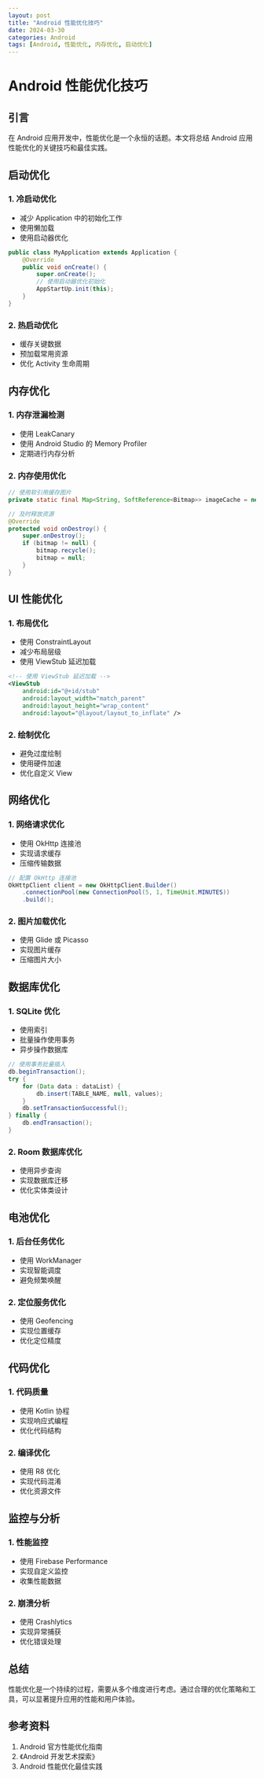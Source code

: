 ```yaml
---
layout: post
title: "Android 性能优化技巧"
date: 2024-03-30
categories: Android
tags: [Android, 性能优化, 内存优化, 启动优化]
---
```


# Android 性能优化技巧

## 引言

在 Android 应用开发中，性能优化是一个永恒的话题。本文将总结 Android 应用性能优化的关键技巧和最佳实践。

## 启动优化

### 1. 冷启动优化
- 减少 Application 中的初始化工作
- 使用懒加载
- 使用启动器优化

```java
public class MyApplication extends Application {
    @Override
    public void onCreate() {
        super.onCreate();
        // 使用启动器优化初始化
        AppStartUp.init(this);
    }
}
```

### 2. 热启动优化
- 缓存关键数据
- 预加载常用资源
- 优化 Activity 生命周期

## 内存优化

### 1. 内存泄漏检测
- 使用 LeakCanary
- 使用 Android Studio 的 Memory Profiler
- 定期进行内存分析

### 2. 内存使用优化
```java
// 使用软引用缓存图片
private static final Map<String, SoftReference<Bitmap>> imageCache = new HashMap<>();

// 及时释放资源
@Override
protected void onDestroy() {
    super.onDestroy();
    if (bitmap != null) {
        bitmap.recycle();
        bitmap = null;
    }
}
```

## UI 性能优化

### 1. 布局优化
- 使用 ConstraintLayout
- 减少布局层级
- 使用 ViewStub 延迟加载

```xml
<!-- 使用 ViewStub 延迟加载 -->
<ViewStub
    android:id="@+id/stub"
    android:layout_width="match_parent"
    android:layout_height="wrap_content"
    android:layout="@layout/layout_to_inflate" />
```

### 2. 绘制优化
- 避免过度绘制
- 使用硬件加速
- 优化自定义 View

## 网络优化

### 1. 网络请求优化
- 使用 OkHttp 连接池
- 实现请求缓存
- 压缩传输数据

```java
// 配置 OkHttp 连接池
OkHttpClient client = new OkHttpClient.Builder()
    .connectionPool(new ConnectionPool(5, 1, TimeUnit.MINUTES))
    .build();
```

### 2. 图片加载优化
- 使用 Glide 或 Picasso
- 实现图片缓存
- 压缩图片大小

## 数据库优化

### 1. SQLite 优化
- 使用索引
- 批量操作使用事务
- 异步操作数据库

```java
// 使用事务批量插入
db.beginTransaction();
try {
    for (Data data : dataList) {
        db.insert(TABLE_NAME, null, values);
    }
    db.setTransactionSuccessful();
} finally {
    db.endTransaction();
}
```

### 2. Room 数据库优化
- 使用异步查询
- 实现数据库迁移
- 优化实体类设计

## 电池优化

### 1. 后台任务优化
- 使用 WorkManager
- 实现智能调度
- 避免频繁唤醒

### 2. 定位服务优化
- 使用 Geofencing
- 实现位置缓存
- 优化定位精度

## 代码优化

### 1. 代码质量
- 使用 Kotlin 协程
- 实现响应式编程
- 优化代码结构

### 2. 编译优化
- 使用 R8 优化
- 实现代码混淆
- 优化资源文件

## 监控与分析

### 1. 性能监控
- 使用 Firebase Performance
- 实现自定义监控
- 收集性能数据

### 2. 崩溃分析
- 使用 Crashlytics
- 实现异常捕获
- 优化错误处理

## 总结

性能优化是一个持续的过程，需要从多个维度进行考虑。通过合理的优化策略和工具，可以显著提升应用的性能和用户体验。

## 参考资料
1. Android 官方性能优化指南
2. 《Android 开发艺术探索》
3. Android 性能优化最佳实践 